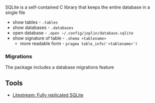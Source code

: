 
SQLite is a self-contained C library that keeps the entire database in a single file

- show tables - `.tables`
- show databases - `.databases`
- open database - `.open ~/.config/joplin/database.sqlite`
- show signature of table - `.shema <tablename>`
	- more readable form - `pragma table_info('<tablename>')`

### Migrations
The  package includes a database migrations feature

## Tools
- [Litestream: Fully replicated SQLite](https://litestream.io/)
